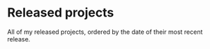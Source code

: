 # Released projects

All <!-- release_count starts --><!-- release_count ends --> of my released projects, ordered by the date of their most recent release.

<!-- recent_releases starts -->

<!-- recent_releases ends -->
